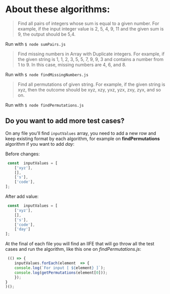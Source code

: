# About these algorithms:

> Find all pairs of integers whose sum is equal to a given number.
For example, if the input integer value is 2, 5, 4, 9, 11 and the given sum is 9, the output should be 5,4.

Run with `$ node sumPairs.js`


> Find missing numbers in Array with Duplicate integers.
For example, if the given string is 1, 1, 2, 3, 5, 5, 7, 9, 9, 3 and contains a number from 1 to 9. In this case, missing numbers are 4, 6, and 8.

Run with `$ node findMissingNumbers.js `	

> Find all permutations of given string.
For example, if the given string is xyz, then the outcome should be xyz, xzy, yxz, yzx, zxy, zyx, and so on.

Run with `$ node findPermutations.js`	

## Do you want to add more test cases?

On any file you'll find `inputValues` array, you need to add a new row and keep existing format by each algorithm, for example on **findPermutations** algorithm if you want to add *day*:

Before changes:

```javascript
 const  inputValues = [
	['xyz'],
	[],
	['s'],
	['code'],
];
```
After add value: 

```javascript
 const  inputValues = [
	['xyz'],
	[],
	['s'],
	['code'],
	['day']
];
```

At the final of each file you will find an IIFE that will go throw all the test cases and run the algorithm, like this one on *findPermutations.js*:

```javascript
 (() => {
	inputValues.forEach(element  => {
	console.log(`For input [ ${element} ]`);
	console.log(getPermutations(element[0]));
	});
}
)();
```
